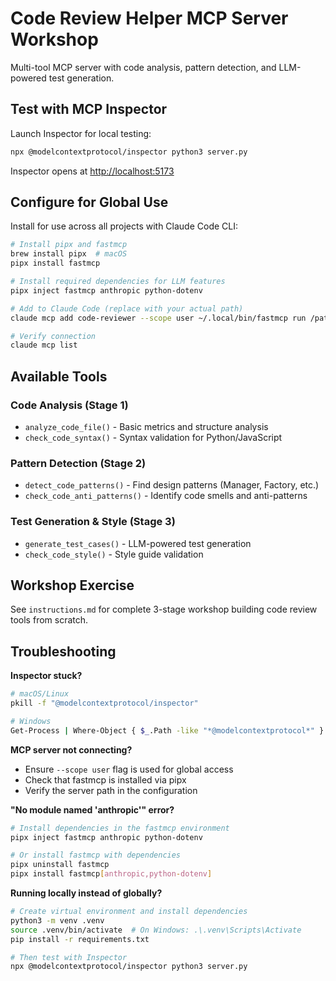 # Code Review Helper MCP Server Workshop

Multi-tool MCP server with code analysis, pattern detection, and LLM-powered test generation.

## Test with MCP Inspector

Launch Inspector for local testing:

```bash
npx @modelcontextprotocol/inspector python3 server.py
```

Inspector opens at [http://localhost:5173](http://localhost:5173)

## Configure for Global Use

Install for use across all projects with Claude Code CLI:

```bash
# Install pipx and fastmcp
brew install pipx  # macOS
pipx install fastmcp

# Install required dependencies for LLM features
pipx inject fastmcp anthropic python-dotenv

# Add to Claude Code (replace with your actual path)
claude mcp add code-reviewer --scope user ~/.local/bin/fastmcp run /path/to/your/MCP_workshop/server.py

# Verify connection
claude mcp list
```

## Available Tools

### Code Analysis (Stage 1)
- `analyze_code_file()` - Basic metrics and structure analysis
- `check_code_syntax()` - Syntax validation for Python/JavaScript

### Pattern Detection (Stage 2)
- `detect_code_patterns()` - Find design patterns (Manager, Factory, etc.)
- `check_code_anti_patterns()` - Identify code smells and anti-patterns

### Test Generation & Style (Stage 3)
- `generate_test_cases()` - LLM-powered test generation
- `check_code_style()` - Style guide validation

## Workshop Exercise

See `instructions.md` for complete 3-stage workshop building code review tools from scratch.

## Troubleshooting

**Inspector stuck?**
```bash
# macOS/Linux
pkill -f "@modelcontextprotocol/inspector"

# Windows
Get-Process | Where-Object { $_.Path -like "*@modelcontextprotocol*" } | Stop-Process
```

**MCP server not connecting?**
- Ensure `--scope user` flag is used for global access
- Check that fastmcp is installed via pipx
- Verify the server path in the configuration

**"No module named 'anthropic'" error?**
```bash
# Install dependencies in the fastmcp environment
pipx inject fastmcp anthropic python-dotenv

# Or install fastmcp with dependencies
pipx uninstall fastmcp
pipx install fastmcp[anthropic,python-dotenv]
```

**Running locally instead of globally?**
```bash
# Create virtual environment and install dependencies
python3 -m venv .venv
source .venv/bin/activate  # On Windows: .\.venv\Scripts\Activate
pip install -r requirements.txt

# Then test with Inspector
npx @modelcontextprotocol/inspector python3 server.py
```